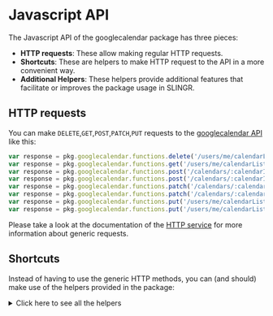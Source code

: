 # Javascript API

The Javascript API of the googlecalendar package has three pieces:

- **HTTP requests**: These allow making regular HTTP requests.
- **Shortcuts**: These are helpers to make HTTP request to the API in a more convenient way.
- **Additional Helpers**: These helpers provide additional features that facilitate or improves the package usage in SLINGR.

## HTTP requests
You can make `DELETE`,`GET`,`POST`,`PATCH`,`PUT` requests to the [googlecalendar API](API_URL_HERE) like this:
```javascript
var response = pkg.googlecalendar.functions.delete('/users/me/calendarList/:calendarId')
var response = pkg.googlecalendar.functions.get('/users/me/calendarList')
var response = pkg.googlecalendar.functions.post('/calendars/:calendarId/events/quickAdd', body)
var response = pkg.googlecalendar.functions.post('/calendars/:calendarId/events/quickAdd')
var response = pkg.googlecalendar.functions.patch('/calendars/:calendarId/acl/:ruleId', body)
var response = pkg.googlecalendar.functions.patch('/calendars/:calendarId/acl/:ruleId')
var response = pkg.googlecalendar.functions.put('/users/me/calendarList/:calendarId', body)
var response = pkg.googlecalendar.functions.put('/users/me/calendarList/:calendarId')
```

Please take a look at the documentation of the [HTTP service](https://github.com/slingr-stack/http-service)
for more information about generic requests.

## Shortcuts

Instead of having to use the generic HTTP methods, you can (and should) make use of the helpers provided in the package:
<details>
    <summary>Click here to see all the helpers</summary>

<br>

* API URL: '/calendars'
* HTTP Method: 'POST'
* More info: https://developers.google.com/calendar/api/v3/reference
```javascript
pkg.googlecalendar.functions.calendars.post(body)
```
---
* API URL: '/calendars/:calendarId'
* HTTP Method: 'GET'
* More info: https://developers.google.com/calendar/api/v3/reference
```javascript
pkg.googlecalendar.functions.calendars.get(calendarId)
```
---
* API URL: '/calendars/:calendarId'
* HTTP Method: 'POST'
* More info: https://developers.google.com/calendar/api/v3/reference
```javascript
pkg.googlecalendar.functions.calendars.post(body)
```
---
* API URL: '/calendars/:calendarId'
* HTTP Method: 'PATCH'
* More info: https://developers.google.com/calendar/api/v3/reference
```javascript
pkg.googlecalendar.functions.calendars.patch(calendarId, body)
```
---
* API URL: '/calendars/:calendarId'
* HTTP Method: 'PUT'
* More info: https://developers.google.com/calendar/api/v3/reference
```javascript
pkg.googlecalendar.functions.calendars.put(calendarId, body)
```
---
* API URL: '/calendars/:calendarId/acl'
* HTTP Method: 'GET'
* More info: https://developers.google.com/calendar/api/v3/reference
```javascript
pkg.googlecalendar.functions.calendars.acl.get(calendarId)
```
---
* API URL: '/calendars/:calendarId/acl'
* HTTP Method: 'POST'
* More info: https://developers.google.com/calendar/api/v3/reference
```javascript
pkg.googlecalendar.functions.calendars.acl.post(calendarId, body)
```
---
* API URL: '/calendars/:calendarId/clear'
* HTTP Method: 'POST'
* More info: https://developers.google.com/calendar/api/v3/reference
```javascript
pkg.googlecalendar.functions.calendars.clear.post(calendarId, body)
```
---
* API URL: '/calendars/:calendarId/events'
* HTTP Method: 'GET'
* More info: https://developers.google.com/calendar/api/v3/reference
```javascript
pkg.googlecalendar.functions.calendars.events.get(calendarId)
```
---
* API URL: '/calendars/:calendarId/events'
* HTTP Method: 'POST'
* More info: https://developers.google.com/calendar/api/v3/reference
```javascript
pkg.googlecalendar.functions.calendars.events.post(calendarId, body)
```
---
* API URL: '/calendars/:calendarId/acl/:ruleId'
* HTTP Method: 'DELETE'
* More info: https://developers.google.com/calendar/api/v3/reference
```javascript
pkg.googlecalendar.functions.calendars.acl.delete(calendarId, ruleId)
```
---
* API URL: '/calendars/:calendarId/acl/:ruleId'
* HTTP Method: 'GET'
* More info: https://developers.google.com/calendar/api/v3/reference
```javascript
pkg.googlecalendar.functions.calendars.acl.get(calendarId, ruleId)
```
---
* API URL: '/calendars/:calendarId/acl/:ruleId'
* HTTP Method: 'PATCH'
* More info: https://developers.google.com/calendar/api/v3/reference
```javascript
pkg.googlecalendar.functions.calendars.acl.patch(calendarId, ruleId, body)
```
---
* API URL: '/calendars/:calendarId/acl/:ruleId'
* HTTP Method: 'PUT'
* More info: https://developers.google.com/calendar/api/v3/reference
```javascript
pkg.googlecalendar.functions.calendars.acl.put(calendarId, ruleId, body)
```
---
* API URL: '/calendars/:calendarId/acl/watch'
* HTTP Method: 'POST'
* More info: https://developers.google.com/calendar/api/v3/reference
```javascript
pkg.googlecalendar.functions.calendars.acl.watch.post(calendarId, body)
```
---
* API URL: '/calendars/:calendarId/events/:eventId'
* HTTP Method: 'DELETE'
* More info: https://developers.google.com/calendar/api/v3/reference
```javascript
pkg.googlecalendar.functions.calendars.events.delete(calendarId, eventId)
```
---
* API URL: '/calendars/:calendarId/events/:eventId'
* HTTP Method: 'GET'
* More info: https://developers.google.com/calendar/api/v3/reference
```javascript
pkg.googlecalendar.functions.calendars.events.get(calendarId, eventId)
```
---
* API URL: '/calendars/:calendarId/events/:eventId'
* HTTP Method: 'PATCH'
* More info: https://developers.google.com/calendar/api/v3/reference
```javascript
pkg.googlecalendar.functions.calendars.events.patch(calendarId, eventId, body)
```
---
* API URL: '/calendars/:calendarId/events/:eventId'
* HTTP Method: 'PUT'
* More info: https://developers.google.com/calendar/api/v3/reference
```javascript
pkg.googlecalendar.functions.calendars.events.put(calendarId, eventId, body)
```
---
* API URL: '/calendars/:calendarId/events/import'
* HTTP Method: 'POST'
* More info: https://developers.google.com/calendar/api/v3/reference
```javascript
pkg.googlecalendar.functions.calendars.events.import.post(calendarId, body)
```
---
* API URL: '/calendars/:calendarId/events/quickAdd'
* HTTP Method: 'POST'
* More info: https://developers.google.com/calendar/api/v3/reference
```javascript
pkg.googlecalendar.functions.calendars.events.quickAdd.post(calendarId, body)
```
---
* API URL: '/calendars/:calendarId/events/watch'
* HTTP Method: 'POST'
* More info: https://developers.google.com/calendar/api/v3/reference
```javascript
pkg.googlecalendar.functions.calendars.events.watch.post(calendarId, body)
```
---
* API URL: '/calendars/:calendarId/events/:eventId/instances'
* HTTP Method: 'GET'
* More info: https://developers.google.com/calendar/api/v3/reference
```javascript
pkg.googlecalendar.functions.calendars.events.instances.get(calendarId, eventId)
```
---
* API URL: '/calendars/:calendarId/events/:eventId/move'
* HTTP Method: 'POST'
* More info: https://developers.google.com/calendar/api/v3/reference
```javascript
pkg.googlecalendar.functions.calendars.events.move.post(calendarId, eventId, body)
```
---
* API URL: '/channels/stop'
* HTTP Method: 'POST'
* More info: https://developers.google.com/calendar/api/v3/reference
```javascript
pkg.googlecalendar.functions.channels.stop.post(body)
```
---
* API URL: '/colors'
* HTTP Method: 'GET'
* More info: https://developers.google.com/calendar/api/v3/reference
```javascript
pkg.googlecalendar.functions.colors.get()
```
---
* API URL: '/freeBusy'
* HTTP Method: 'POST'
* More info: https://developers.google.com/calendar/api/v3/reference
```javascript
pkg.googlecalendar.functions.freeBusy.post(body)
```
---
* API URL: '/users/me/calendarList'
* HTTP Method: 'GET'
* More info: https://developers.google.com/calendar/api/v3/reference
```javascript
pkg.googlecalendar.functions.users.me.calendarList.get()
```
---
* API URL: '/users/me/calendarList'
* HTTP Method: 'POST'
* More info: https://developers.google.com/calendar/api/v3/reference
```javascript
pkg.googlecalendar.functions.users.me.calendarList.post(body)
```
---
* API URL: '/users/me/settings'
* HTTP Method: 'GET'
* More info: https://developers.google.com/calendar/api/v3/reference
```javascript
pkg.googlecalendar.functions.users.me.settings.get()
```
---
* API URL: '/users/me/calendarList/:calendarId'
* HTTP Method: 'DELETE'
* More info: https://developers.google.com/calendar/api/v3/reference
```javascript
pkg.googlecalendar.functions.users.me.calendarList.delete(calendarId)
```
---
* API URL: '/users/me/calendarList/:calendarId'
* HTTP Method: 'GET'
* More info: https://developers.google.com/calendar/api/v3/reference
```javascript
pkg.googlecalendar.functions.users.me.calendarList.get()
```
---
* API URL: '/users/me/calendarList/:calendarId'
* HTTP Method: 'PATCH'
* More info: https://developers.google.com/calendar/api/v3/reference
```javascript
pkg.googlecalendar.functions.users.me.calendarList.patch(calendarId, body)
```
---
* API URL: '/users/me/calendarList/:calendarId'
* HTTP Method: 'PUT'
* More info: https://developers.google.com/calendar/api/v3/reference
```javascript
pkg.googlecalendar.functions.users.me.calendarList.put(calendarId, body)
```
---
* API URL: '/users/me/calendarList/watch'
* HTTP Method: 'POST'
* More info: https://developers.google.com/calendar/api/v3/reference
```javascript
pkg.googlecalendar.functions.users.me.calendarList.watch.post(body)
```
---
* API URL: '/users/me/settings/:setting'
* HTTP Method: 'GET'
* More info: https://developers.google.com/calendar/api/v3/reference
```javascript
pkg.googlecalendar.functions.users.me.settings.get()
```
---
* API URL: '/users/me/settings/watch'
* HTTP Method: 'POST'
* More info: https://developers.google.com/calendar/api/v3/reference
```javascript
pkg.googlecalendar.functions.users.me.settings.watch.post(body)
```
---

</details>

